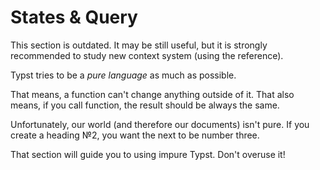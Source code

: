 # States & Query

<div class="warning">This section is outdated. It may be still useful, but it is strongly recommended to study new context system (using the reference).</div>

Typst tries to be a _pure language_ as much as possible.

That means, a function can't change anything outside of it. That also means, if you call function, the result should be always the same.

Unfortunately, our world (and therefore our documents) isn't pure.
If you create a heading №2, you want the next to be number three.

That section will guide you to using impure Typst. Don't overuse it!
